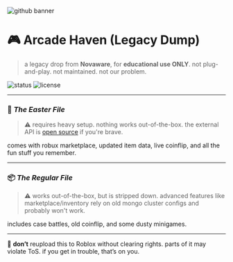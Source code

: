 ![github banner](https://github.com/user-attachments/assets/845118f1-b7bf-4bc9-a289-ab02b66217ba)

# 🎮 Arcade Haven (Legacy Dump)

> a legacy drop from **Novaware**, for **educational use ONLY**. not plug-and-play. not maintained. not our problem.

![status](https://img.shields.io/badge/status-archived-lightgrey)
![license](https://img.shields.io/badge/license-educational_use_only-blue)

---

### 🥚 *The Easter File*

> ⚠️ requires heavy setup. nothing works out-of-the-box.
> the external API is [open source](https://github.com/frrazer/ArcadeHavenAPI) if you're brave.

comes with robux marketplace, updated item data, live coinflip, and all the fun stuff you remember.

---

### 📦 *The Regular File*

> ⚠️ works out-of-the-box, but is stripped down.
> advanced features like marketplace/inventory rely on old mongo cluster configs and probably won't work.

includes case battles, old coinflip, and some dusty minigames.

---

🚫 **don’t** reupload this to Roblox without clearing rights. parts of it may violate ToS. if you get in trouble, that’s on you.
